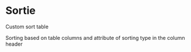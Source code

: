 # Sortie

Custom sort table

Sorting based on table columns and attribute of sorting type in the column header
